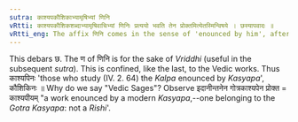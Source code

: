 ```yaml
---
sutra: काश्यपकौशिकाभ्यामृषिभ्यां णिनि
vRtti: काश्यपकौशिकशब्दाभ्यामृषिवाचिभ्यां णिनिः प्रत्ययो भवति तेन प्रोक्तमित्येतस्मिन्विषये । छस्यापवादः ॥
vRtti_eng: The affix णिनि comes in the sense of 'enounced by him', after the words '_Kasyapa_' and '_Kausika_' when denoting Vedic Seers.
---
```

This debars छ. The ण of णिनि is for the sake of _Vriddhi_ (useful in the subsequent _sutra_). This is confined, like the last, to the Vedic works. Thus काश्यपिनः 'those who study (IV. 2. 64) the _Kalpa_ enounced by _Kasyapa_', कौशिकिनः ॥ Why do we say "Vedic Sages"? Observe इदानीन्तनेन गोत्रकाश्यपेन प्रोक्त = काश्यपीयम् "a work enounced by a modern _Kasyapa_,--one belonging to the _Gotra_ _Kasyapa_: not a _Rishi_'.
